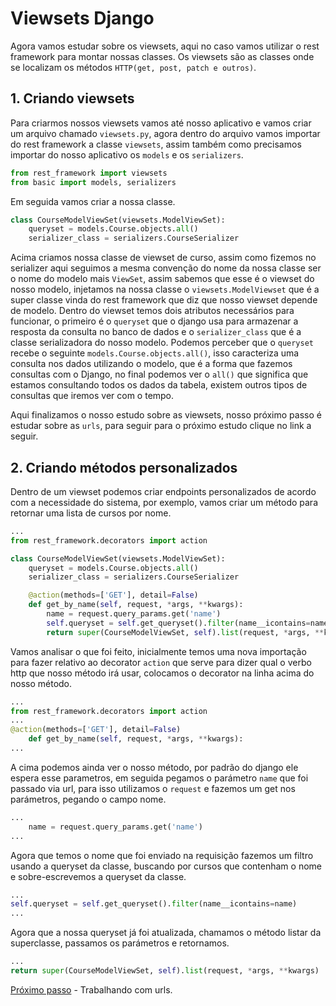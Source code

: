 # Viewsets Django

Agora vamos estudar sobre os viewsets, aqui no caso vamos utilizar o rest framework para montar nossas classes. Os viewsets são as classes onde se localizam os métodos `HTTP(get, post, patch e outros)`.

## 1. Criando viewsets

Para criarmos nossos viewsets vamos até nosso aplicativo e vamos criar um arquivo chamado `viewsets.py`, agora dentro do arquivo vamos importar do rest framework a classe `viewsets`, assim também como precisamos importar do nosso aplicativo os `models` e os `serializers`.

```py
from rest_framework import viewsets
from basic import models, serializers
```

Em seguida vamos criar a nossa classe.

```py
class CourseModelViewSet(viewsets.ModelViewSet):
    queryset = models.Course.objects.all()
    serializer_class = serializers.CourseSerializer
```
Acima criamos nossa classe de viewset de curso, assim como fizemos no serializer aqui seguimos a mesma convenção do nome da nossa classe ser o nome do modelo mais `ViewSet`, assim sabemos que esse é o viewset do nosso modelo, injetamos na nossa classe o `viewsets.ModelViewset` que é a super classe vinda do rest framework que diz que nosso viewset depende de modelo.
Dentro do viewset temos dois atributos necessários para funcionar, o primeiro é o `queryset` que o django usa para armazenar a resposta da consulta no banco de dados e o `serializer_class` que é a classe serializadora do nosso modelo.
Podemos perceber que o `queryset` recebe o seguinte `models.Course.objects.all()`, isso caracteriza uma consulta nos dados utilizando o modelo, que é a forma que fazemos consultas com o Django, no final podemos ver o `all()` que significa que estamos consultando todos os dados da tabela, existem outros tipos de consultas que iremos ver com o tempo.

Aqui finalizamos o nosso estudo sobre as viewsets, nosso próximo passo é estudar sobre as `urls`, para seguir para o próximo estudo clique no link a seguir.

## 2. Criando métodos personalizados

Dentro de um viewset podemos criar endpoints personalizados de acordo com a necessidade do sistema, por exemplo, vamos criar um método para retornar uma lista de cursos por nome.

```py
...
from rest_framework.decorators import action

class CourseModelViewSet(viewsets.ModelViewSet):
    queryset = models.Course.objects.all()
    serializer_class = serializers.CourseSerializer

    @action(methods=['GET'], detail=False)
    def get_by_name(self, request, *args, **kwargs):
        name = request.query_params.get('name')
        self.queryset = self.get_queryset().filter(name__icontains=name)
        return super(CourseModelViewSet, self).list(request, *args, **kwargs)
```
Vamos analisar o que foi feito, inicialmente temos uma nova importação para fazer relativo ao decorator `action` que serve para dizer qual o verbo http que nosso método irá usar, colocamos o decorator na linha acima do nosso método.

```py
...
from rest_framework.decorators import action
...
@action(methods=['GET'], detail=False)
    def get_by_name(self, request, *args, **kwargs):
...
```
A cima podemos ainda ver o nosso método, por padrão do django ele espera esse parametros, em seguida pegamos o parámetro `name` que foi passado via url, para isso utilizamos o `request` e fazemos um get nos parámetros, pegando o campo nome.

```py
...
    name = request.query_params.get('name')
...
```
Agora que temos o nome que foi enviado na requisição fazemos um filtro usando a queryset da classe, buscando por cursos que contenham o nome e sobre-escrevemos a queryset da classe.

```py
...
self.queryset = self.get_queryset().filter(name__icontains=name)
...
```
Agora que a nossa queryset já foi atualizada, chamamos o método listar da superclasse, passamos os parámetros e retornamos.

```py
...
return super(CourseModelViewSet, self).list(request, *args, **kwargs)
```

[Próximo passo](./urls.MD) - Trabalhando com urls.